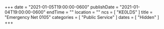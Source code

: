 +++
date = "2021-01-05T19:00:00-0600"
publishDate = "2021-01-04T19:00:00-0600"
endTime = ""
location = ""
ncs = [ "KE0LDS" ]
title = "Emergency Net 0105"
categories = [ "Public Service" ]
dates = [ "Hidden" ]
+++
